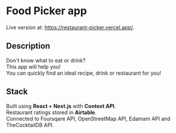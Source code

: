 # Food Picker app
Live version at: https://restaurant-picker.vercel.app/.

## Description
Don't know what to eat or drink?\
This app will help you!\
You can quickly find an ideal recipe, drink or restaurant for you!

## Stack
Built using **React + Next.js** with **Context API**.\
Restaurant ratings stored in **Airtable**.\
Connected to Foursqare API, OpenStreetMap API, Edamam API and TheCocktailDB API.
